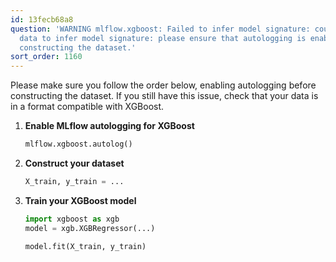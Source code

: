 ```yaml
---
id: 13fecb68a8
question: 'WARNING mlflow.xgboost: Failed to infer model signature: could not sample
  data to infer model signature: please ensure that autologging is enabled before
  constructing the dataset.'
sort_order: 1160
---
```


Please make sure you follow the order below, enabling autologging before constructing the dataset. If you still have this issue, check that your data is in a format compatible with XGBoost.

1. **Enable MLflow autologging for XGBoost**
   
   ```python
   mlflow.xgboost.autolog()
   ```

2. **Construct your dataset**

   ```python
   X_train, y_train = ...
   ```

3. **Train your XGBoost model**

   ```python
   import xgboost as xgb
   model = xgb.XGBRegressor(...)
   
   model.fit(X_train, y_train)
   ```